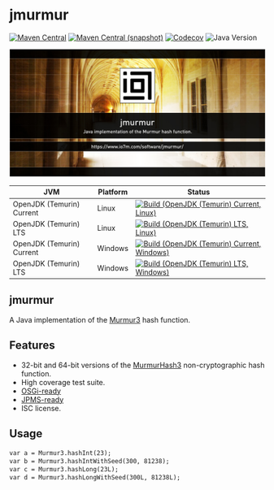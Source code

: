 jmurmur
===

[![Maven Central](https://img.shields.io/maven-central/v/com.io7m.jmurmur/com.io7m.jmurmur.svg?style=flat-square)](http://search.maven.org/#search%7Cga%7C1%7Cg%3A%22com.io7m.jmurmur%22)
[![Maven Central (snapshot)](https://img.shields.io/nexus/s/com.io7m.jmurmur/com.io7m.jmurmur?server=https%3A%2F%2Fs01.oss.sonatype.org&style=flat-square)](https://s01.oss.sonatype.org/content/repositories/snapshots/com/io7m/jmurmur/)
[![Codecov](https://img.shields.io/codecov/c/github/io7m-com/jmurmur.svg?style=flat-square)](https://codecov.io/gh/io7m-com/jmurmur)
![Java Version](https://img.shields.io/badge/21-java?label=java&color=e6c35c)

![com.io7m.jmurmur](./src/site/resources/jmurmur.jpg?raw=true)

| JVM | Platform | Status |
|-----|----------|--------|
| OpenJDK (Temurin) Current | Linux | [![Build (OpenJDK (Temurin) Current, Linux)](https://img.shields.io/github/actions/workflow/status/io7m-com/jmurmur/main.linux.temurin.current.yml)](https://www.github.com/io7m-com/jmurmur/actions?query=workflow%3Amain.linux.temurin.current)|
| OpenJDK (Temurin) LTS | Linux | [![Build (OpenJDK (Temurin) LTS, Linux)](https://img.shields.io/github/actions/workflow/status/io7m-com/jmurmur/main.linux.temurin.lts.yml)](https://www.github.com/io7m-com/jmurmur/actions?query=workflow%3Amain.linux.temurin.lts)|
| OpenJDK (Temurin) Current | Windows | [![Build (OpenJDK (Temurin) Current, Windows)](https://img.shields.io/github/actions/workflow/status/io7m-com/jmurmur/main.windows.temurin.current.yml)](https://www.github.com/io7m-com/jmurmur/actions?query=workflow%3Amain.windows.temurin.current)|
| OpenJDK (Temurin) LTS | Windows | [![Build (OpenJDK (Temurin) LTS, Windows)](https://img.shields.io/github/actions/workflow/status/io7m-com/jmurmur/main.windows.temurin.lts.yml)](https://www.github.com/io7m-com/jmurmur/actions?query=workflow%3Amain.windows.temurin.lts)|

## jmurmur

A Java implementation of the [Murmur3](https://en.wikipedia.org/wiki/MurmurHash)
hash function.

## Features

* 32-bit and 64-bit versions of the
  [MurmurHash3](https://en.wikipedia.org/wiki/MurmurHash) non-cryptographic
  hash function.
* High coverage test suite.
* [OSGi-ready](https://www.osgi.org/)
* [JPMS-ready](https://en.wikipedia.org/wiki/Java_Platform_Module_System)
* ISC license.

## Usage

```
var a = Murmur3.hashInt(23);
var b = Murmur3.hashIntWithSeed(300, 81238);
var c = Murmur3.hashLong(23L);
var d = Murmur3.hashLongWithSeed(300L, 81238L);
```

